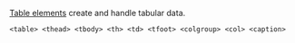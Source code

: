 [Table elements](https://developer.mozilla.org/en-US/docs/Web/HTML/Element#table_content) create and handle tabular data.

```
<table> <thead> <tbody> <th> <td> <tfoot> <colgroup> <col> <caption>
```

<script>
/* To open external links in new window */
Array.from(document.links)
  .filter(link => link.hostname != window.location.hostname)
  .forEach(link => link.target = '_blank');
</script>
